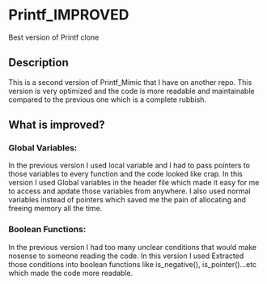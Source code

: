 # Printf_IMPROVED
Best version of Printf clone

## Description
This is a second version of Printf_Mimic that I have on another repo.
This version is very optimized and the code is more readable and maintainable compared to the previous one which is a complete rubbish.

## What is improved?
### Global Variables:
In the previous version I used local variable and I had to pass pointers to those variables to every function and the code looked like crap.
In this version I used Global variables in the header file which made it easy for me to access and apdate those variables from anywhere.
I also used normal variables instead of pointers which saved me the pain of allocating and freeing memory all the time.

### Boolean Functions:
In the previous version I had too many unclear conditions that would make nosense to someone reading the code.
In this version I used Extracted those conditions into boolean functions like is_negative(), is_pointer()...etc which made the code more readable.
